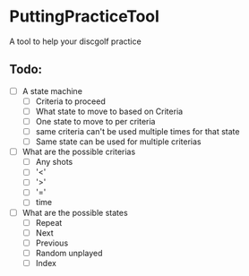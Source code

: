 # PuttingPracticeTool
A tool to help your discgolf practice

## Todo:
- [ ] A state machine
    - [ ] Criteria to proceed
    - [ ] What state to move to based on Criteria
    - [ ] One state to move to per criteria
    - [ ] same criteria can't be used multiple times for that state
    - [ ] Same state can be used for multiple criterias
- [ ] What are the possible criterias
    - [ ] Any shots
    - [ ] '<'
    - [ ] '>'
    - [ ] '='
    - [ ] time
- [ ] What are the possible states
    - [ ] Repeat
    - [ ] Next
    - [ ] Previous
    - [ ] Random unplayed
    - [ ] Index